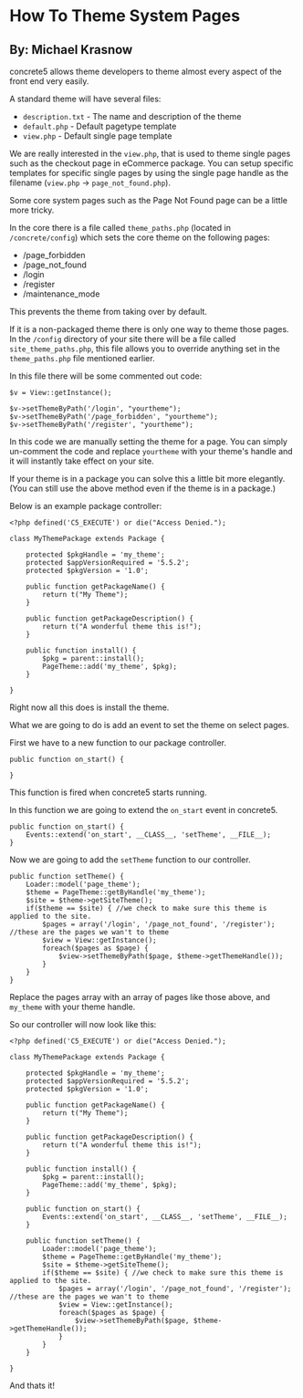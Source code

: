 How To Theme System Pages
=========
By: Michael Krasnow
---------

concrete5 allows theme developers to theme almost every aspect of the front end very easily.

A standard theme will have several files:

- `description.txt` - The name and description of the theme
- `default.php` - Default pagetype template
- `view.php` - Default single page template

We are really interested in the `view.php`, that is used to theme single pages such as the checkout page in eCommerce package. You can setup specific templates for specific single pages by using the single page handle as the filename (`view.php` -> `page_not_found.php`).

Some core system pages such as the Page Not Found page can be a little more tricky.

In the core there is a file called `theme_paths.php` (located in `/concrete/config`) which sets the core theme on the following pages:

- /page\_forbidden
- /page\_not\_found
- /login
- /register
- /maintenance_mode

This prevents the theme from taking over by default.

If it is a non-packaged theme there is only one way to theme those pages. In the `/config` directory of your site there will be a file called `site_theme_paths.php`, this file allows you to override anything set in the `theme_paths.php` file mentioned earlier.

In this file there will be some commented out code:

	$v = View::getInstance();

	$v->setThemeByPath('/login', "yourtheme");
	$v->setThemeByPath('/page_forbidden', "yourtheme");
	$v->setThemeByPath('/register', "yourtheme");
	
In this code we are manually setting the theme for a page. You can simply un-comment the code and replace `yourtheme` with your theme's handle and it will instantly take effect on your site.

If your theme is in a package you can solve this a little bit more elegantly. (You can still use the above method even if the theme is in a package.)

Below is an example package controller:

	<?php defined('C5_EXECUTE') or die("Access Denied.");
	
	class MyThemePackage extends Package {
	
		protected $pkgHandle = 'my_theme';
		protected $appVersionRequired = '5.5.2';
		protected $pkgVersion = '1.0';
	
		public function getPackageName() {
			return t("My Theme");
		}
	
		public function getPackageDescription() {
			return t("A wonderful theme this is!");
		}
		
		public function install() {
			$pkg = parent::install();
			PageTheme::add('my_theme', $pkg);
		}
		
	}

Right now all this does is install the theme.

What we are going to do is add an event to set the theme on select pages.

First we have to a new function to our package controller.

	public function on_start() {
	
	}
	
This function is fired when concrete5 starts running.

In this function we are going to extend the `on_start` event in concrete5.

	public function on_start() {
		Events::extend('on_start', __CLASS__, 'setTheme', __FILE__);
	}
	
Now we are going to add the `setTheme` function to our controller.

	public function setTheme() {
		Loader::model('page_theme');
		$theme = PageTheme::getByHandle('my_theme');
		$site = $theme->getSiteTheme();
		if($theme == $site) { //we check to make sure this theme is applied to the site.
			$pages = array('/login', '/page_not_found', '/register'); //these are the pages we wan't to theme
			$view = View::getInstance();
			foreach($pages as $page) {
				$view->setThemeByPath($page, $theme->getThemeHandle());
			}
		}
	}
	
Replace the pages array with an array of pages like those above, and `my_theme` with your theme handle.

So our controller will now look like this:

	<?php defined('C5_EXECUTE') or die("Access Denied.");
	
	class MyThemePackage extends Package {
	
		protected $pkgHandle = 'my_theme';
		protected $appVersionRequired = '5.5.2';
		protected $pkgVersion = '1.0';
	
		public function getPackageName() {
			return t("My Theme");
		}
	
		public function getPackageDescription() {
			return t("A wonderful theme this is!");
		}
		
		public function install() {
			$pkg = parent::install();
			PageTheme::add('my_theme', $pkg);
		}
		
		public function on_start() {
			Events::extend('on_start', __CLASS__, 'setTheme', __FILE__);
		}
		
		public function setTheme() {
			Loader::model('page_theme');
			$theme = PageTheme::getByHandle('my_theme');
			$site = $theme->getSiteTheme();
			if($theme == $site) { //we check to make sure this theme is applied to the site.
				$pages = array('/login', '/page_not_found', '/register'); //these are the pages we wan't to theme
				$view = View::getInstance();
				foreach($pages as $page) {
					$view->setThemeByPath($page, $theme->getThemeHandle());
				}
			}
		}
	
	}
	
And thats it!